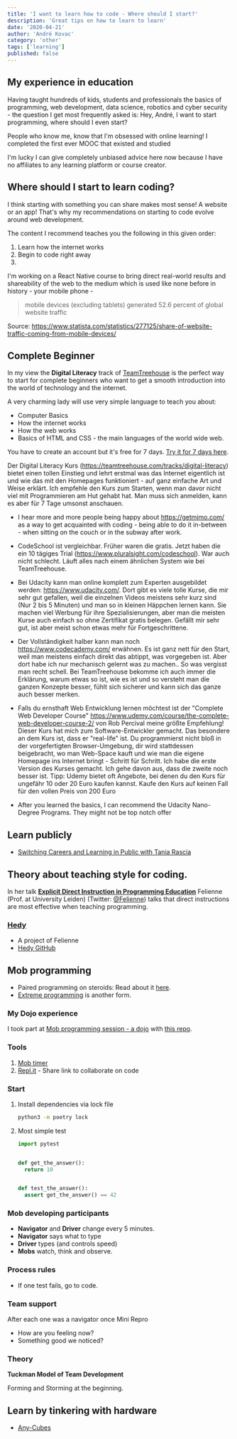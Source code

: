 ```yaml
---
title: 'I want to learn how to code - Where should I start?'
description: 'Great tips on how to learn to learn'
date: '2020-04-21'
author: 'André Kovac'
category: 'other'
tags: ['learning']
published: false
---
```


## My experience in education

Having taught hundreds of kids, students and professionals the basics of programming, web development, data science, robotics and cyber security - the question I get most frequently asked is: Hey, André, I want to start programming, where should I even start?

People who know me, know that I'm obsessed with online learning! I completed the first ever MOOC that existed and studied

I'm lucky I can give completely unbiased advice here now because I have no affiliates to any learning platform or course creator.

## Where should I start to learn coding?

I think starting with something you can share makes most sense! A website or an app! That's why my recommendations on starting to code evolve around web development.

The content I recommend teaches you the following in this given order:

1. Learn how the internet works
2. Begin to code right away
3.



I'm working on a React Native course to bring direct real-world results and shareability of the web to the medium which is used like none before in history - your mobile phone -

> mobile devices (excluding tablets) generated 52.6 percent of global website traffic

Source: https://www.statista.com/statistics/277125/share-of-website-traffic-coming-from-mobile-devices/


## Complete Beginner

In my view the **Digital Literacy** track of [TeamTreehouse](http://referrals.trhou.se/andrekovac) is the perfect way to start for complete beginners who want to get a smooth introduction into the world of technology and the internet.

A very charming lady will use very simple language to teach you about:

- Computer Basics
- How the internet works
- How the web works
- Basics of HTML and CSS - the main languages of the world wide web.

You have to create an account but it's free for 7 days. [Try it for 7 days here](http://referrals.trhou.se/andrekovac).

Der Digital Literacy Kurs (https://teamtreehouse.com/tracks/digital-literacy) bietet einen tollen Einstieg und lehrt erstmal was das Internet eigentlich ist und wie das mit den Homepages funktioniert - auf ganz einfache Art und Weise erklärt. Ich empfehle den Kurs zum Starten, wenn man davor nicht viel mit Programmieren am Hut gehabt hat. Man muss sich anmelden, kann es aber für 7 Tage umsonst anschauen.

- I hear more and more people being happy about https://getmimo.com/ as a way to get acquainted with coding - being able to do it in-between - when sitting on the couch or in the subway after work.

- CodeSchool ist vergleichbar. Früher waren die gratis. Jetzt haben die ein 10 tägiges Trial (https://www.pluralsight.com/codeschool). War auch nicht schlecht. Läuft alles nach einem ähnlichen System wie bei TeamTreehouse.

- Bei Udacity kann man online komplett zum Experten ausgebildet werden: https://www.udacity.com/. Dort gibt es viele tolle Kurse, die mir sehr gut gefallen, weil die einzelnen Videos meistens sehr kurz sind (Nur 2 bis 5 Minuten) und man so in kleinen Häppchen lernen kann. Sie machen viel Werbung für ihre Spezialisierungen, aber man die meisten Kurse auch einfach so ohne Zertifikat gratis belegen. Gefällt mir sehr gut, ist aber meist schon etwas mehr für Fortgeschrittene.

- Der Vollständigkeit halber kann man noch https://www.codecademy.com/ erwähnen. Es ist ganz nett für den Start, weil man meistens einfach direkt das abtippt, was vorgegeben ist. Aber dort habe ich nur mechanisch gelernt was zu machen.. So was vergisst man recht schell. Bei TeamTreehouse bekomme ich auch immer die Erklärung, warum etwas so ist, wie es ist und so versteht man die ganzen Konzepte besser, fühlt sich sicherer und kann sich das ganze auch besser merken.

- Falls du ernsthaft Web Entwicklung lernen möchtest ist der "Complete Web Developer Course" https://www.udemy.com/course/the-complete-web-developer-course-2/ von Rob Percival meine größte Empfehlung! Dieser Kurs hat mich zum Software-Entwickler gemacht. Das besondere an dem Kurs ist, dass er "real-life" ist. Du programmierst nicht bloß in der vorgefertigten Browser-Umgebung, dir wird stattdessen beigebracht, wo man Web-Space kauft und wie man die eigene Homepage ins Internet bringt - Schritt für Schritt. Ich habe die erste Version des Kurses gemacht. Ich gehe davon aus, dass die zweite noch besser ist.
Tipp: Udemy bietet oft Angebote, bei denen du den Kurs für ungefähr 10 oder 20 Euro kaufen kannst. Kaufe den Kurs auf keinen Fall für den vollen Preis von 200 Euro

- After you learned the basics, I can recommend the Udacity Nano-Degree Programs. They might not be top notch offer


## Learn publicly

- [Switching Careers and Learning in Public with Tania Rascia](https://egghead.io/podcasts/switching-careers-and-learning-in-public-with-tania-rascia)

## Theory about teaching style for coding.

In her talk [**Explicit Direct Instruction in Programming Education**](https://www.youtube.com/watch?v=CgR5mSAGxtA&feature=youtu.be&t=3088) Felienne (Prof. at University Leiden) (Twitter: [@Felienne](https://twitter.com/Felienne)) talks that direct instructions are most effective when teaching programming.

### [Hedy](https://hedy-beta.herokuapp.com/)

- A project of Felienne
- [Hedy GitHub](https://github.com/Felienne/hedy)


## Mob programming

- Paired programming on steroids: Read about it [here](https://www.agilealliance.org/glossary/mob-programming/).
- [Extreme programming](https://www.agilealliance.org/glossary/xp/#q=~(infinite~false~filters~(postType~(~'post~'aa_book~'aa_event_session~'aa_experience_report~'aa_glossary~'aa_research_paper~'aa_video)~tags~(~'xp))~searchTerm~'~sort~false~sortDirection~'asc~page~1)) is another form.

### My Dojo experience

I took part at [Mob programming session - a dojo](https://www.meetup.com/Munchen-Social-Coding-Dojo/events/273899262/) with [this repo](https://github.com/nickdelgrosso/vending-machine-kata-bootstrap).

### Tools

1. [Mob timer](https://mobti.me/)
2. [Repl.it](https://repl.it/) - Share link to collaborate on code

### Start

1. Install dependencies via lock file

	```bash
	python3 -m poetry lock
	```

2. Most simple test

	```python
	import pytest


	def get_the_answer():
	  return 10


	def test_the_answer():
	  assert get_the_answer() == 42
	```

### Mob developing participants

- **Navigator** and **Driver** change every 5 minutes.
- **Navigator** says what to type
- **Driver** types (and controls speed)
- **Mobs** watch, think and observe.

### Process rules

- If one test fails, go to code.

### Team support

After each one was a navigator once Mini Repro

- How are you feeling now?
- Something good we noticed?

### Theory

**Tuckman Model of Team Development**

Forming and Storming at the beginning.


## Learn by tinkering with hardware

- [Any-Cubes](https://vimeo.com/473866108/1ea7b7717d)